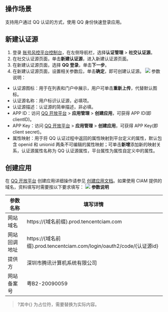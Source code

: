 ## 操作场景
支持用户通过 QQ 认证的方式，使用 QQ 身份快速登录应用。

## 新建认证源
1. 登录 [账号风控平台控制台](https://console.cloud.tencent.com/ciam)，在左侧导航栏，选择**认证管理** > **社交认证源**。
2. 在社交认证源页面，单击**新建认证源**，进入新建认证源页面。
3. 在新建认证源页面，选择 **QQ 登录**，单击**下一步**。
4. 在新建认证源页面，设置相关参数后，单击**确定**，即可创建认证源。
![](https://main.qcloudimg.com/raw/5471e335d1051342d220be2d0e45637c.png)
参数说明：
 - 认证源图标：用于在列表和门户中展示，用户可单击**重新上传**，代替默认图标。
 - 认证源名称：用户标识认证源，必填项。
 - 认证源描述：认证源的简单描述，非必填。
 - APP ID：访问 [QQ 开放平台](https://connect.qq.com/index.html) > **应用管理** > **创建应用**，可获得 APP ID(即clientID)。
 - APP Key：访问 [QQ 开放平台](https://connect.qq.com/index.html) > **应用管理** > **创建应用**，可获得 APP Key(即client secret)。
 - 属性映射：用于将 QQ 认证过程中返回的属性映射到平台定义的属性，默认包含 openid 和 unionid 两条不可编辑的属性映射；可单击**新增**添加新的映射关系，认证源属性名称为 QQ 认证源属性，平台属性为属性自定义中的属性。

## 创建应用
在 [QQ 开放平台](https://connect.qq.com/index.html) 创建应用详细操作请参见 [创建应用文档](https://wiki.connect.qq.com/__trashed-2)。如果使用 CIAM 提供的域名，资料填写时需要按以下要求填写：
![](https://qcloudimg.tencent-cloud.cn/raw/b0c0ab4e1b37097236c2caabd2e9a1c1.png)
**参数说明**

| 参数名称     | 填写详情                                                     |
| ------------ | ------------------------------------------------------------ |
| 网站域名     | https://{域名前缀}.prod.tencentciam.com                      |
| 网站回调地址 | https://{域名前缀}.prod.tencentciam.com/login/oauth2/code/{认证源id} |
| 提供方       | 深圳市腾讯计算机系统有限公司                                 |
| 网站备案号   | 粤B2-20090059                                                |

>?其中{} 为占位符，需要替换为实际内容。
>
